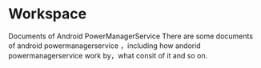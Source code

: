 # Workspace
Documents of Android PowerManagerService
There are some documents of android powermanagerservice ，including how andorid powermanagerservice work by，what consit of it and so on.
